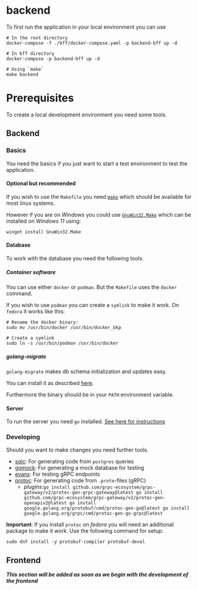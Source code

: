 # backend

To first run the application in your local environment you can use 

```
# In the root directory
docker-compose -f ./bff/docker-compose.yaml -p backend-bff up -d 
 
# In bff directory
docker-compose -p backend-bff up -d 

# Using `make`
make backend
``` 

# Prerequisites

To create a local development environment you need some tools.

## Backend
### Basics

You need the basics if you just want to start a test environment to test the application.

#### Optional but recommended
If you wish to use the `Makefile` you need [`make`](https://www.gnu.org/software/make/) which should be available for most linux systems. 

However if you are on *Windows* you could use [`GnuWin32.Make`](https://gnuwin32.sourceforge.net/install.html) which can be installed on *Windows 11* using:

```
winget install GnuWin32.Make
```

#### Database

To work with the database you need the following tools.

##### Container software

You can use either `docker` or `podman`. But the `Makefile` uses the `docker` command. 

If you wish to use `podman` you can create a `symlink` to make it work.
On `fedora` it works like this:

```
# Rename the docker binary:
sudo mv /usr/bin/docker /usr/bin/docker_bkp

# Create a symlink
sudo ln -s /usr/bin/podman /usr/bin/docker
```

##### golang-migrate

`golang-migrate` makes db schema initialization and updates easy.

You can install it as described [here](https://github.com/golang-migrate/migrate/tree/master/cmd/migrate).

Furthermore the binary should be in your `PATH` environment variable.


#### Server

To run the server you need `go` installed. [See here for instructions](https://go.dev/doc/install)

### Developing

Should you want to make changes you need further tools.

- [sqlc](https://docs.sqlc.dev/en/stable/overview/install.html): For generating code from `postgres` queries
- [gomock](https://github.com/uber-go/mock): For generating a mock database for testing
- [evans](https://github.com/ktr0731/evans): For testing gRPC endpoints
- [protoc](https://grpc.io/docs/protoc-installation/): For generating code from `.proto`-files (gRPC)
  - *plugins*:```
        go install github.com/grpc-ecosystem/grpc-gateway/v2/protoc-gen-grpc-gateway@latest
        go install github.com/grpc-ecosystem/grpc-gateway/v2/protoc-gen-openapiv2@latest
        go install google.golang.org/protobuf/cmd/protoc-gen-go@latest
        go install google.golang.org/grpc/cmd/protoc-gen-go-grpc@latest
        ```

**Important**: If you install `protoc` on *fedora* you will need an additional package to make it work. Use the following command for setup:
```
sudo dnf install -y protobuf-compiler protobuf-devel
``` 


## Frontend

***This section will be added as soon as we begin with the development of the frontend***